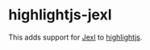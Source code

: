 # highlightjs-jexl

This adds support for [Jexl](https://github.com/TomFrost/Jexl) to [highlightjs](https://highlightjs.org/).
